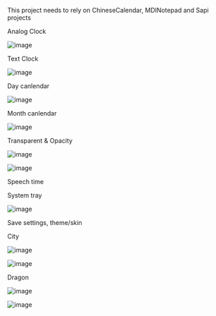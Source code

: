 This project needs to rely on ChineseCalendar, MDINotepad and Sapi projects

Analog Clock

![image](https://github.com/chunmingwang/gdipClock/assets/35757455/c85e436c-77c9-432d-81f6-98ca1c5dd5a7)

Text Clock

![image](https://github.com/chunmingwang/gdipClock/assets/35757455/c5a0e146-0ffb-4e72-bf65-0a4012a058e2)

Day canlendar

![image](https://github.com/chunmingwang/gdipClock/assets/35757455/f8a5eb23-8ebe-419f-9326-5a5d2800b454)

Month canlendar

![image](https://github.com/chunmingwang/gdipClock/assets/35757455/5b732cc8-f720-4e3a-b3bc-48142fe580f4)

Transparent & Opacity

![image](https://github.com/chunmingwang/gdipClock/assets/35757455/04447b71-ebdd-47a3-a4d6-4334279d7281)

![image](https://github.com/chunmingwang/gdipClock/assets/35757455/a334cf9f-6755-4643-b851-ffce71d55c51)

Speech time

System tray

![image](https://github.com/chunmingwang/gdipClock/assets/35757455/6dac4634-6bd2-47b9-b1e6-228814241c29)

Save settings, theme/skin

City

![image](https://github.com/chunmingwang/gdipClock/assets/35757455/f94f4ce7-3a69-47c9-a9ff-5fb1b0c34392)

![image](https://github.com/chunmingwang/gdipClock/assets/35757455/9f587362-55f1-4271-be95-868a0d4374aa)

Dragon

![image](https://github.com/chunmingwang/gdipClock/assets/35757455/217ac210-cce8-4a28-b270-e965ae15f941)

![image](https://github.com/chunmingwang/gdipClock/assets/35757455/a7faffba-00b9-4dae-9bf7-7c9e4000f9a9)


